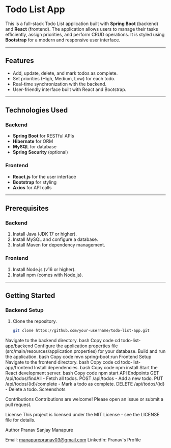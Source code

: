 
# Todo List App

This is a full-stack Todo List application built with **Spring Boot** (backend) and **React** (frontend). The application allows users to manage their tasks efficiently, assign priorities, and perform CRUD operations. It is styled using **Bootstrap** for a modern and responsive user interface.

---

## Features
- Add, update, delete, and mark todos as complete.
- Set priorities (High, Medium, Low) for each todo.
- Real-time synchronization with the backend.
- User-friendly interface built with React and Bootstrap.

---

## Technologies Used

### Backend
- **Spring Boot** for RESTful APIs
- **Hibernate** for ORM
- **MySQL** for database
- **Spring Security** (optional)

### Frontend
- **React.js** for the user interface
- **Bootstrap** for styling
- **Axios** for API calls

---

## Prerequisites

### Backend
1. Install Java (JDK 17 or higher).
2. Install MySQL and configure a database.
3. Install Maven for dependency management.

### Frontend
1. Install Node.js (v16 or higher).
2. Install npm (comes with Node.js).

---

## Getting Started

### Backend Setup
1. Clone the repository.
   ```bash
   git clone https://github.com/your-username/todo-list-app.git

Navigate to the backend directory.
bash
Copy code
cd todo-list-app/backend
Configure the application properties file (src/main/resources/application.properties) for your database.
Build and run the application.
bash
Copy code
mvn spring-boot:run
Frontend Setup
Navigate to the frontend directory.
bash
Copy code
cd todo-list-app/frontend
Install dependencies.
bash
Copy code
npm install
Start the React development server.
bash
Copy code
npm start
API Endpoints
GET /api/todos/findAll - Fetch all todos.
POST /api/todos - Add a new todo.
PUT /api/todos/{id}/complete - Mark a todo as complete.
DELETE /api/todos/{id} - Delete a todo.
Screenshots

Contributions
Contributions are welcome! Please open an issue or submit a pull request.

License
This project is licensed under the MIT License - see the LICENSE file for details.

Author
Pranav Sanjay Manapure

Email: manapurepranav03@gmail.com
LinkedIn: Pranav's Profile
